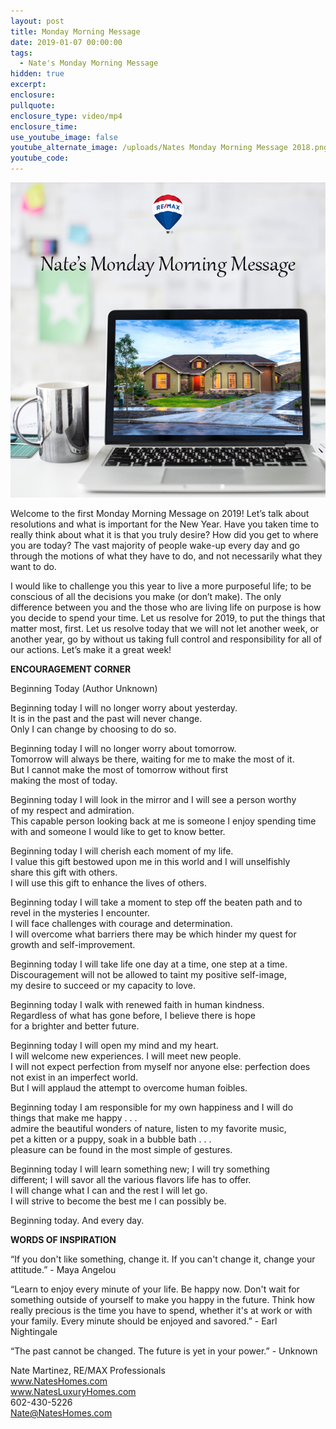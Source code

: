 ```yaml
---
layout: post
title: Monday Morning Message
date: 2019-01-07 00:00:00
tags:
  - Nate's Monday Morning Message
hidden: true
excerpt:
enclosure:
pullquote:
enclosure_type: video/mp4
enclosure_time:
use_youtube_image: false
youtube_alternate_image: /uploads/Nates Monday Morning Message 2018.png
youtube_code:
---
```


![](/uploads/181219-natemondaymessage-v1.png)

Welcome to the first Monday Morning Message on 2019! Let’s talk about resolutions and what is important for the New Year. Have you taken time to really think about what it is that you truly desire? How did you get to where you are today? The vast majority of people wake-up every day and go through the motions of what they have to do, and not necessarily what they want to do.

I would like to challenge you this year to live a more purposeful life; to be conscious of all the decisions you make (or don’t make). The only difference between you and the those who are living life on purpose is how you decide to spend your time. Let us resolve for 2019, to put the things that matter most, first. Let us resolve today that we will not let another week, or another year, go by without us taking full control and responsibility for all of our actions. Let’s make it a great week!

**ENCOURAGEMENT CORNER**

Beginning Today (Author Unknown)

Beginning today I will no longer worry about yesterday.<br>It is in the past and the past will never change.<br>Only I can change by choosing to do so.

Beginning today I will no longer worry about tomorrow.<br>Tomorrow will always be there, waiting for me to make the most of it.<br>But I cannot make the most of tomorrow without first<br>making the most of today.

Beginning today I will look in the mirror and I will see a person worthy&nbsp;<br>of my respect and admiration.&nbsp;<br>This capable person looking back at me is someone I enjoy spending time<br>with and someone I would like to get to know better.

Beginning today I will cherish each moment of my life.<br>I value this gift bestowed upon me in this world and I will unselfishly<br>share this gift with others.&nbsp;<br>I will use this gift to enhance the lives of others.

Beginning today I will take a moment to step off the beaten path and to<br>revel in the mysteries I encounter.<br>I will face challenges with courage and determination.<br>I will overcome what barriers there may be which hinder my quest for&nbsp;<br>growth and self-improvement.

Beginning today I will take life one day at a time, one step at a time.<br>Discouragement will not be allowed to taint my positive self-image,<br>my desire to succeed or my capacity to love.

Beginning today I walk with renewed faith in human kindness.<br>Regardless of what has gone before, I believe there is hope<br>for a brighter and better future.

Beginning today I will open my mind and my heart.<br>I will welcome new experiences. I will meet new people.<br>I will not expect perfection from myself nor anyone else: perfection does not exist in an imperfect world.<br>But I will applaud the attempt to overcome human foibles.

Beginning today I am responsible for my own happiness and I will do&nbsp;<br>things that make me happy . . .<br>admire the beautiful wonders of nature, listen to my favorite music,<br>pet a kitten or a puppy, soak in a bubble bath . . .<br>pleasure can be found in the most simple of gestures.

Beginning today I will learn something new; I will try something&nbsp;<br>different; I will savor all the various flavors life has to offer.<br>I will change what I can and the rest I will let go.<br>I will strive to become the best me I can possibly be.

Beginning today. And every day.

**WORDS OF INSPIRATION**

“If you don't like something, change it. If you can't change it, change your attitude.” - Maya Angelou

“Learn to enjoy every minute of your life. Be happy now. Don't wait for something outside of yourself to make you happy in the future. Think how really precious is the time you have to spend, whether it's at work or with your family. Every minute should be enjoyed and savored.” - Earl Nightingale

“The past cannot be changed. The future is yet in your power.” - Unknown

Nate Martinez, RE/MAX Professionals<br>www.NatesHomes.com<br>www.NatesLuxuryHomes.com<br>602-430-5226<br>Nate@NatesHomes.com
